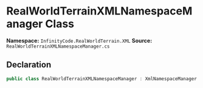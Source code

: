 # RealWorldTerrainXMLNamespaceManager Class

**Namespace:** `InfinityCode.RealWorldTerrain.XML`
**Source:** `RealWorldTerrainXMLNamespaceManager.cs`

## Declaration

```csharp
public class RealWorldTerrainXMLNamespaceManager : XmlNamespaceManager
```

